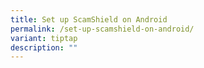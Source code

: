 ```yaml
---
title: Set up ScamShield on Android
permalink: /set-up-scamshield-on-android/
variant: tiptap
description: ""
---
```

<p></p>